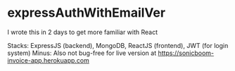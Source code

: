 # expressAuthWithEmailVer

I wrote this in 2 days to get more familiar with React

Stacks: ExpressJS (backend), MongoDB, ReactJS (frontend), JWT (for login system)
Minus: Also not bug-free for live version at https://sonicboom-invoice-app.herokuapp.com
